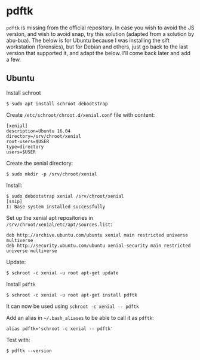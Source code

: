 # pdftk

`pdftk` is missing from the official repository. In case you wish to avoid the JS version, and wish to avoid snap, try this solution (adapted from a solution by abu-bua). The below is for Ubuntu because I was installing the sift workstation (forensics), but for Debian and others, just go back to the last version that supported it, and adapt the below. I'll come back later and add a few.

## Ubuntu

Install schroot

    $ sudo apt install schroot debootstrap

Create `/etc/schroot/chroot.d/xenial.conf` file with content:

    [xenial]
    description=Ubuntu 16.04
    directory=/srv/chroot/xenial
    root-users=$USER
    type=directory
    users=$USER

Create the xenial directory:

    $ sudo mkdir -p /srv/chroot/xenial

Install:

    $ sudo debootstrap xenial /srv/chroot/xenial
    [snip]
    I: Base system installed successfully

Set up the xenial apt repositories in `/srv/chroot/xenial/etc/apt/sources.list`:

    deb http://archive.ubuntu.com/ubuntu xenial main restricted universe multiverse
    deb http://security.ubuntu.com/ubuntu xenial-security main restricted universe multiverse

Update:

    $ schroot -c xenial -u root apt-get update

Install `pdftk`

    $ schroot -c xenial -u root apt-get install pdftk

It can now be used using `schroot -c xenial -- pdftk`

Add an alias in `~/.bash_aliases` to be able to call it as `pdftk`:

    alias pdftk='schroot -c xenial -- pdftk'

Test with:

    $ pdftk --version
